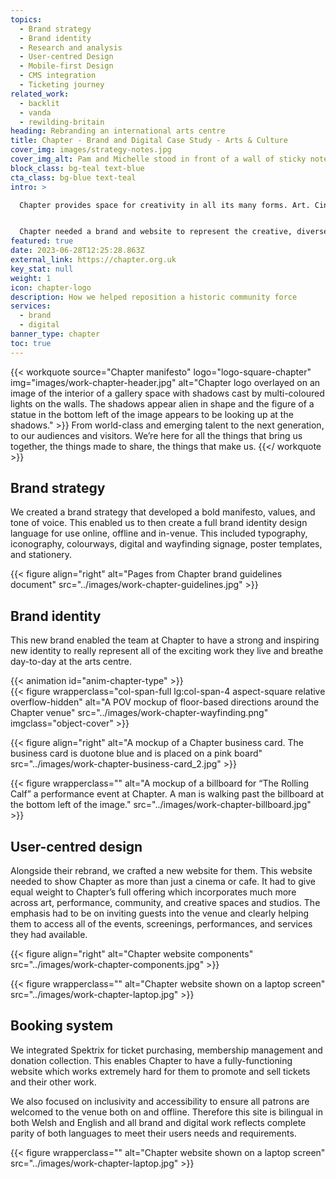 ```yaml
---
topics:
  - Brand strategy
  - Brand identity
  - Research and analysis
  - User-centred Design
  - Mobile-first Design
  - CMS integration
  - Ticketing journey
related_work:
  - backlit
  - vanda
  - rewilding-britain
heading: Rebranding an international arts centre
title: Chapter - Brand and Digital Case Study - Arts & Culture  
cover_img: images/strategy-notes.jpg
cover_img_alt: Pam and Michelle stood in front of a wall of sticky notes
block_class: bg-teal text-blue
cta_class: bg-blue text-teal
intro: >

  Chapter provides space for creativity in all its many forms. Art. Cinema. Theatre. Community. The stories unfolding in their centre, from their creative spaces to their café. They believe art is what you make it. That’s why they seek to nurture and embolden every artist, every creative, every curious mind.


  Chapter needed a brand and website to represent the creative, diverse, community-centric work they do on both a local and international level. They wanted to stand out as an organisation that has something to say, to show, and to make people feel something. They also wanted to ensure they were as inclusive as possible to all communities in the area and much further afield.
featured: true
date: 2023-06-28T12:25:28.863Z
external_link: https://chapter.org.uk
key_stat: null
weight: 1
icon: chapter-logo
description: How we helped reposition a historic community force
services:
  - brand
  - digital
banner_type: chapter
toc: true
---
```



{{< workquote source="Chapter manifesto" logo="logo-square-chapter" img="images/work-chapter-header.jpg" alt="Chapter logo overlayed on an image of the interior of a gallery space with shadows cast by multi-coloured lights on the walls. The shadows appear alien in shape and the figure of a statue in the bottom left of the image appears to be looking up at the shadows." >}}
From world-class and emerging talent to the next generation, to our audiences and visitors. We’re here for all the things that bring us together, the things made to share, the things that make us.
{{</ workquote >}}


<!-- Text right -->
<div class="w-full grid grid-cols-12 gap-x-2.5 gap-y-6 lg:gap-6 xl:gap-8">
  <div class="prose col-span-full lg:col-span-8 lg:col-start-5">

  ## Brand strategy

  We created a brand strategy that developed a bold manifesto, values, and tone of voice. This enabled us to then create a full brand identity design language for use online, offline and in-venue. This included typography, iconography, colourways, digital and wayfinding signage, poster templates, and stationery.

  </div>
</div>

{{< figure align="right" alt="Pages from Chapter brand guidelines document" src="../images/work-chapter-guidelines.jpg" >}}



<!-- Text left -->
<div class="w-full grid grid-cols-12 gap-x-2.5 gap-y-6 lg:gap-6 xl:gap-8">
  <div class="prose col-span-full lg:col-span-8">

  ## Brand identity

  This new brand enabled the team at Chapter to have a strong and inspiring new identity to really represent all of the exciting work they live and breathe day-to-day at the arts centre.

  </div>
</div>


<div class="w-full grid grid-cols-12 gap-x-2.5 gap-y-6 lg:gap-6 xl:gap-8">
  <div class="col-span-full lg:col-span-4 aspect-square relative overflow-hidden">
    {{< animation id="anim-chapter-type" >}}
  </div>
  {{< figure wrapperclass="col-span-full lg:col-span-4 aspect-square relative overflow-hidden" alt="A POV mockup of floor-based directions around the Chapter venue" src="../images/work-chapter-wayfinding.png" imgclass="object-cover" >}}
</div>

{{< figure align="right" alt="A mockup of a Chapter business card. The business card is duotone blue and is placed on a pink board" src="../images/work-chapter-business-card_2.jpg" >}}


{{< figure wrapperclass="" alt="A mockup of a billboard for “The Rolling Calf” a performance event at Chapter. A man is walking past the billboard at the bottom left of the image." src="../images/work-chapter-billboard.jpg" >}}



<!-- Text right -->
<div class="w-full grid grid-cols-12 gap-x-2.5 gap-y-6 lg:gap-6 xl:gap-8">
  <div class="prose col-span-full lg:col-span-8 lg:col-start-5">

  ## User-centred design

  Alongside their rebrand, we crafted a new website for them. This website needed to show Chapter as more than just a cinema or cafe. It had to give equal weight to Chapter’s full offering which incorporates much more across art, performance, community, and creative spaces and studios. The emphasis had to be on inviting guests into the venue and clearly helping them to access all of the events, screenings, performances, and services they had available.

  </div>
</div>

{{< figure align="right" alt="Chapter website components" src="../images/work-chapter-components.jpg" >}}

{{< figure wrapperclass="" alt="Chapter website shown on a laptop screen" src="../images/work-chapter-laptop.jpg" >}}

<!-- Text left -->
<div class="w-full grid grid-cols-12 gap-x-2.5 gap-y-6 lg:gap-6 xl:gap-8">
  <div class="prose col-span-full lg:col-span-8">

  ## Booking system

  We integrated Spektrix for ticket purchasing, membership management and donation collection. This enables Chapter to have a fully-functioning website which works extremely hard for them to promote and sell tickets and their other work.

  We also focused on inclusivity and accessibility to ensure all patrons are welcomed to the venue both on and offline. Therefore this site is bilingual in both Welsh and English and all brand and digital work reflects complete parity of both languages to meet their users needs and requirements.

  </div>
</div>

{{< figure wrapperclass="" alt="Chapter website shown on a laptop screen" src="../images/work-chapter-laptop.jpg" >}}



<!-- {{< figure wrapperclass="section--lg" alt="A view of multiple poster mockups lined up on the street. The back end of the bicycle is visible on the right-hand side as it goes past." src="../images/work-chapter-poster-wall-2.jpg" >}} -->


<!-- {{< figure wrapperclass="section--lg" alt="Chapter brand statement set on a green background: ‘A World Of Creativity. A Place To Be You’" src="../images/work-chapter-positioning.jpg" >}} -->

<!-- {{< figure wrapperclass="section--lg" alt="A single poster mockup for the performance 'Always Already'. The poster is on a brick wall, a longer perspective view of the street is visible to the right of the image." src="../images/work-chapter-poster-2.jpg" >}} -->
